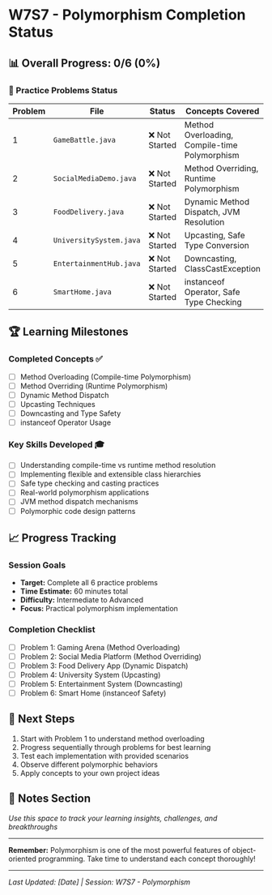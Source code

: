 # W7S7 - Polymorphism Completion Status

## 📊 Overall Progress: 0/6 (0%)

### 🎯 Practice Problems Status

| Problem | File | Status | Concepts Covered |
|---------|------|--------|------------------|
| 1 | `GameBattle.java` | ❌ Not Started | Method Overloading, Compile-time Polymorphism |
| 2 | `SocialMediaDemo.java` | ❌ Not Started | Method Overriding, Runtime Polymorphism |
| 3 | `FoodDelivery.java` | ❌ Not Started | Dynamic Method Dispatch, JVM Resolution |
| 4 | `UniversitySystem.java` | ❌ Not Started | Upcasting, Safe Type Conversion |
| 5 | `EntertainmentHub.java` | ❌ Not Started | Downcasting, ClassCastException |
| 6 | `SmartHome.java` | ❌ Not Started | instanceof Operator, Safe Type Checking |

## 🏆 Learning Milestones

### Completed Concepts ✅
- [ ] Method Overloading (Compile-time Polymorphism)
- [ ] Method Overriding (Runtime Polymorphism)
- [ ] Dynamic Method Dispatch
- [ ] Upcasting Techniques
- [ ] Downcasting and Type Safety
- [ ] instanceof Operator Usage

### Key Skills Developed 🎓
- [ ] Understanding compile-time vs runtime method resolution
- [ ] Implementing flexible and extensible class hierarchies
- [ ] Safe type checking and casting practices
- [ ] Real-world polymorphism applications
- [ ] JVM method dispatch mechanisms
- [ ] Polymorphic code design patterns

## 📈 Progress Tracking

### Session Goals
- **Target:** Complete all 6 practice problems
- **Time Estimate:** 60 minutes total
- **Difficulty:** Intermediate to Advanced
- **Focus:** Practical polymorphism implementation

### Completion Checklist
- [ ] Problem 1: Gaming Arena (Method Overloading)
- [ ] Problem 2: Social Media Platform (Method Overriding)
- [ ] Problem 3: Food Delivery App (Dynamic Dispatch)
- [ ] Problem 4: University System (Upcasting)
- [ ] Problem 5: Entertainment System (Downcasting)
- [ ] Problem 6: Smart Home (instanceof Safety)

## 🎯 Next Steps
1. Start with Problem 1 to understand method overloading
2. Progress sequentially through problems for best learning
3. Test each implementation with provided scenarios
4. Observe different polymorphic behaviors
5. Apply concepts to your own project ideas

## 📝 Notes Section
*Use this space to track your learning insights, challenges, and breakthroughs*

---

**Remember:** Polymorphism is one of the most powerful features of object-oriented programming. Take time to understand each concept thoroughly!

---
*Last Updated: [Date] | Session: W7S7 - Polymorphism*
